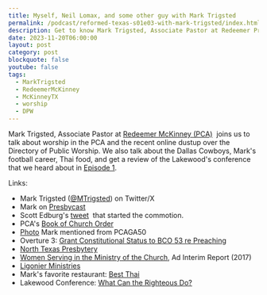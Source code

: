 ```yaml
---
title: Myself, Neil Lomax, and some other guy with Mark Trigsted
permalink: /podcast/reformed-texas-s01e03-with-mark-trigsted/index.html
description: Get to know Mark Trigsted, Associate Pastor at Redeemer Presbyterian Church (PCA) in McKinney, Texas.
date: 2023-11-20T06:00:00
layout: post
category: post
blockquote: false
youtube: false
tags:
  - MarkTrigsted
  - RedeemerMcKinney
  - McKinneyTX
  - worship
  - DPW
---
```

<div id="buzzsprout-player-14090923"></div><script src="https://www.buzzsprout.com/2271703/14090923-myself-neil-lomax-and-some-other-guy-with-mark-trigsted.js?container_id=buzzsprout-player-14090923&player=small" type="text/javascript" charset="utf-8"></script>

Mark Trigsted, Associate Pastor at [Redeemer McKinney (PCA)](https://www.redeemermckinney.com/)  joins us to talk about worship in the PCA and the recent online dustup over the Directory of Public Worship. We also talk about the Dallas Cowboys, Mark's football career, Thai food, and get a review of the Lakewood's conference that we heard about in [Episode 1](https://www.reformedtexas.com/2271703/13915841-i-m-try-vocational-i-guess-with-brad-denton).  
  
Links:

- Mark Trigsted ([@MTrigsted](https://twitter.com/MTrigsted)) on Twitter/X
- Mark on [Presbycast](https://presbycast.libsyn.com/planting-ordinary-churches-in-the-pca-from-arkansas-to-idaho) 
- Scott Edburg's [tweet](https://twitter.com/SEdburg/status/1729956600364810688)  that started the commotion.
- PCA's [Book of Church Order](https://www.buzzsprout.com/2271703/episodes/%20https://www.pcaac.org/bco/)
- [Photo](https://x.com/MTrigsted/status/1669548330374905857?s=20) Mark mentioned from PCAGA50
- Overture 3: [Grant Constitutional Status to BCO 53 re Preaching](https://pcaga.org/wp-content/uploads/2023/11/Overture-3-Pee-Dee-BCO-53-website.pdf) 
- [North Texas Presbytery](https://www.ntpresbytery.org/) 
- [Women Serving in the Ministry of the Church](https://www.pcahistory.org/pca/digest/studies/2017_WIM.pdf), Ad Interim Report (2017) 
- [Ligonier Ministries](https://www.ligonier.org/) 
- Mark's favorite restaurant: [Best Thai](https://www.bestthaiplano.net/) 
- Lakewood Conference: [What Can the Righteous Do?](https://www.ecrosstexas.com/blog/what-can-the-righteous-do/)